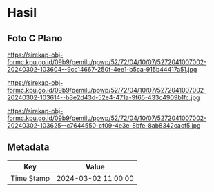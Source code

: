 # Hasil

## Foto C Plano

https://sirekap-obj-formc.kpu.go.id/09b9/pemilu/ppwp/52/72/04/10/07/5272041007002-20240302-103604--9cc14667-250f-4ee1-b5ca-915b44417a51.jpg

https://sirekap-obj-formc.kpu.go.id/09b9/pemilu/ppwp/52/72/04/10/07/5272041007002-20240302-103614--b3e2d43d-52e4-471a-9f65-433c4909b1fc.jpg

https://sirekap-obj-formc.kpu.go.id/09b9/pemilu/ppwp/52/72/04/10/07/5272041007002-20240302-103625--c7644550-cf09-4e3e-8bfe-8ab8342cacf5.jpg


## Metadata

| Key        | Value               |
| ---------- | ------------------- |
| Time Stamp | 2024-03-02 11:00:00 |



